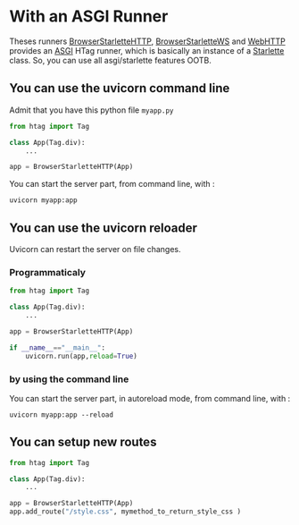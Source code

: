 # With an ASGI Runner

Theses runners [BrowserStarletteHTTP](https://manatlan.github.io/htag/runners/#browserstarlettehttp), [BrowserStarletteWS](https://manatlan.github.io/htag/runners/#browserstarlettews) and [WebHTTP](https://manatlan.github.io/htag/runners/#webhttp)
provides an [ASGI](https://asgi.readthedocs.io/en/latest/) HTag runner, which is basically an instance of a [Starlette](https://www.starlette.io/) class. So, you can use
all asgi/starlette features OOTB.

## You can use the uvicorn command line

Admit that you have this python file `myapp.py`

```python
from htag import Tag

class App(Tag.div):
    ...

app = BrowserStarletteHTTP(App)
```

You can start the server part, from command line, with :

`uvicorn myapp:app`


## You can use the uvicorn reloader

Uvicorn can restart the server on file changes.

### Programmaticaly

```python
from htag import Tag

class App(Tag.div):
    ...

app = BrowserStarletteHTTP(App)

if __name__=="__main__":
    uvicorn.run(app,reload=True)
```


### by using the command line

You can start the server part, in autoreload mode, from command line, with :

`uvicorn myapp:app --reload`


## You can setup new routes

```python
from htag import Tag

class App(Tag.div):
    ...

app = BrowserStarletteHTTP(App)
app.add_route("/style.css", mymethod_to_return_style_css )
```
